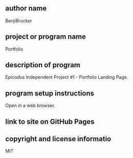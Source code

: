 ## author name ##
  BenjiBrucker

## project or program name ##
  Portfolio

## description of program ##
Epicodus Independent Project #1 - Portfolio Landing Page.

## program setup instructions ##
Open in a web browser.

## link to site on GitHub Pages ##


## copyright and license informatio ##
MIT